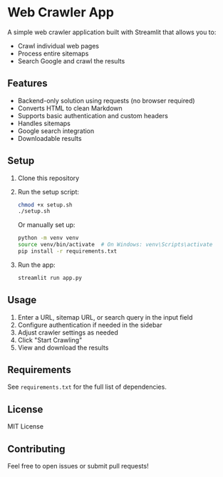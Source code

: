 # Web Crawler App

A simple web crawler application built with Streamlit that allows you to:
- Crawl individual web pages
- Process entire sitemaps
- Search Google and crawl the results

## Features

- Backend-only solution using requests (no browser required)
- Converts HTML to clean Markdown
- Supports basic authentication and custom headers
- Handles sitemaps
- Google search integration
- Downloadable results

## Setup

1. Clone this repository
2. Run the setup script:
   ```bash
   chmod +x setup.sh
   ./setup.sh
   ```
   
   Or manually set up:
   ```bash
   python -m venv venv
   source venv/bin/activate  # On Windows: venv\Scripts\activate
   pip install -r requirements.txt
   ```

3. Run the app:
   ```bash
   streamlit run app.py
   ```

## Usage

1. Enter a URL, sitemap URL, or search query in the input field
2. Configure authentication if needed in the sidebar
3. Adjust crawler settings as needed
4. Click "Start Crawling"
5. View and download the results

## Requirements

See `requirements.txt` for the full list of dependencies.

## License

MIT License

## Contributing

Feel free to open issues or submit pull requests!